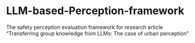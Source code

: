 # LLM-based-Perception-framework
The safety perception evaluation framework for research article “Transferring group knowledge from LLMs: The case of urban perception”
